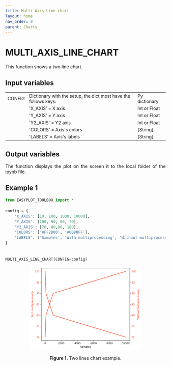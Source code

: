 ```yaml
---
title: Multi Axis Line chart
layout: home
nav_order: 9
parent: Charts
---
```


<!--Don't delete ths script-->
<script src = "https://polyfill.io/v3/polyfill.min.js?features=es6"></script>
<script id = "MathJax-script" async src="https://cdn.jsdelivr.net/npm/mathjax@3/es5/tex-mml-chtml.js"></script>
<!--Don't delete ths script-->



<h1>MULTI_AXIS_LINE_CHART</h1>

<p align = "justify">This function shows a two line chart.</p>

<h2>Input variables </h2>
<table style = "width:100%">
    <tr>
        <td>CONFIG</td>
        <td>Dictionary with the setup, the dict most have the follows keys:</td>
        <td>Py dictionary</td>
    </tr>
    <tr>
        <td></td>
        <td>'X_AXIS' = X axis </td>
        <td>Int or Float</td>
    </tr>  
        <tr>
        <td></td>
        <td>'Y_AXIS' = Y axis </td>
        <td>Int or Float</td>
    </tr>  
        <tr>
        <td></td>
        <td>'Y2_AXIS' = Y2 axis </td>
        <td>Int or Float</td>
    </tr>  
    <tr>
        <td></td>
        <td>'COLORS' = Axis's colors</td>
        <td>[String]</td>
    </tr>
    <tr>
        <td></td>
        <td>'LABELS' = Axis's labels</td>
        <td>[String]</td>
    </tr>
    
    
</table>

<h2>Output variables</h2>

<p align = "justify">The function displays the plot on the screen it to the local folder of the ipynb file.</p>

<h2>Example 1</h2>

```python
from EASYPLOT_TOOLBOX import *

config = {
    'X_AXIS': [10, 100, 1000, 10000],
    'Y_AXIS': [100, 90, 80, 70],
    'Y2_AXIS': [70, 80,90, 100],
    'COLORS': ['#FF2D00', '#0080FF'],
    'LABELS': ['Samples', 'With multiprocessing', 'Without multiprocessing']
}


MULTI_AXIS_LINE_CHART(CONFIG=config)
```

<center><img src="assets/images/figure12.svg" width="70%"></center>
<p align = "center"><b>Figure 1.</b> Two lines chart example.</p>